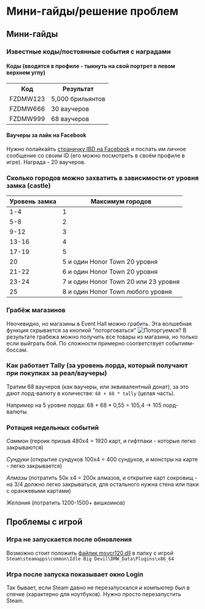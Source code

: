 # Мини-гайды/решение проблем
## Мини-гайды
### Известные коды/постоянные события с наградами
#### Коды (вводятся в профиле - тыкнуть на свой портрет в левом верхнем углу)
<table>
  <tr>
    <th>Код</th>
    <th>Результат</th>
  </tr>
  <tr>
    <td>FZDMW123</td>
    <td>5,000 брильянтов</td>
  </tr>
  <tr>
    <td>FZDMW666</td>
    <td>30 ваучеров</td>
  </tr>
  <tr>
    <td>FZDMW999</td>
    <td>68 ваучеров</td>
  </tr>
</table>

#### Ваучеры за лайк на Facebook
Нужно полайкайть [страничку IBD на Facebook](https://www.facebook.com/IdleBigDevil) и послать им личное
сообщение со своим ID (его можно посмотреть в своём профиле в игре). Награда - 20 ваучеров.

### Сколько городов можно захватить в зависимости от уровня замка (castle)

| Уровень замка|Максимум городов |
| -- | -- |
| 1-4|1 |
| 5-8|2 |
| 9-12|3 |
| 13-16|4 |
| 17-19|5 |
| 20|5 и один Honor Town 20 уровня |
| 21-22|6 и один Honor Town 20 уровня |
| 23-24|7 и один Honor Town 20 или 23 уровня |
| 25|8 и один Honor Town любого уровня |

### Грабёж магазинов
Неочевидно, но магазины в Event Hall можно грабить. Эта волшебная функция скрывается за кнопкой "поторговаться"
![Поторгуемся?](https://cdn.discordapp.com/attachments/787364072442167297/788710606646673408/unknown.png)
В результате грабежа можно получить все товары из магазина, но только если выйграть бой. По сложности примерно соответствует событиям-боссам.

### Как работает Tally (за уровень лорда, который получают при покупках за реал/ваучеры)
Тратим 68 ваучеров (как ваучеры, или эквивалентный донат), за это дают лорд-валюту в количестве: `68 + 68 * tally` (целая часть).

Например на 5 уровне лорда: 68 + 68 * 0,55 = 105,4 -> 105 лорд-валюты.

### Ротация недельных событий
_Саммон_ (героик призыв 480х4 = 1920 карт, и гифтпаки - которые легко закрываются)

_Сундуки_ (открытие сундуков 100х4 = 400 сундуков, и монстры на карте - легко закрывается)

_Алмазы_ (потратить 50к х4 = 200к алмазов, и открытие карт сокровищ - на 3/4 должно легко закрываться, для остального нужна стена или паки с оранжевыми картами)

_Желания_ (потратить 1200-1500+ вишкоинов)

## Проблемы с игрой
### Игра не запускается после обновления
Возможно стоит положить [файлик msvcr120.dll](https://cdn.discordapp.com/attachments/787364072442167297/787405716503003186/msvcr120.dll) в папку с игрой `Steam\steamapps\common\Idle Big Devil\DMW_Data\Plugins\x86_64`

### Игра после запуска показывает окно Login
Так бывает, если Steam давно не перезапускался и компьютер был в спячке (характерно для ноутбуков). Нужно просто перезапустить Steam.
